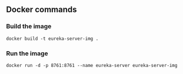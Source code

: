 ## Docker commands

### Build the image 
`docker build -t eureka-server-img .`

### Run the image
`docker run -d -p 8761:8761 --name eureka-server eureka-server-img`
